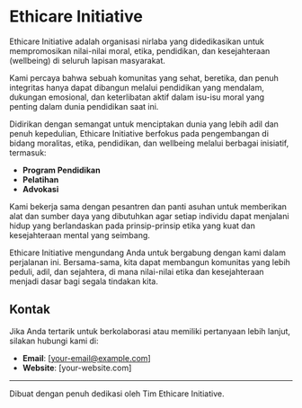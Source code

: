 # Ethicare Initiative  

Ethicare Initiative adalah organisasi nirlaba yang didedikasikan untuk mempromosikan nilai-nilai moral, etika, pendidikan, dan kesejahteraan (wellbeing) di seluruh lapisan masyarakat.  

Kami percaya bahwa sebuah komunitas yang sehat, beretika, dan penuh integritas hanya dapat dibangun melalui pendidikan yang mendalam, dukungan emosional, dan keterlibatan aktif dalam isu-isu moral yang penting dalam dunia pendidikan saat ini.  

Didirikan dengan semangat untuk menciptakan dunia yang lebih adil dan penuh kepedulian, Ethicare Initiative berfokus pada pengembangan di bidang moralitas, etika, pendidikan, dan wellbeing melalui berbagai inisiatif, termasuk:  
- **Program Pendidikan**  
- **Pelatihan**  
- **Advokasi**  

Kami bekerja sama dengan pesantren dan panti asuhan untuk memberikan alat dan sumber daya yang dibutuhkan agar setiap individu dapat menjalani hidup yang berlandaskan pada prinsip-prinsip etika yang kuat dan kesejahteraan mental yang seimbang.  

Ethicare Initiative mengundang Anda untuk bergabung dengan kami dalam perjalanan ini. Bersama-sama, kita dapat membangun komunitas yang lebih peduli, adil, dan sejahtera, di mana nilai-nilai etika dan kesejahteraan menjadi dasar bagi segala tindakan kita.  

## Kontak  

Jika Anda tertarik untuk berkolaborasi atau memiliki pertanyaan lebih lanjut, silakan hubungi kami di:  
- **Email**: [your-email@example.com]  
- **Website**: [your-website.com]  

---
Dibuat dengan penuh dedikasi oleh Tim Ethicare Initiative.
